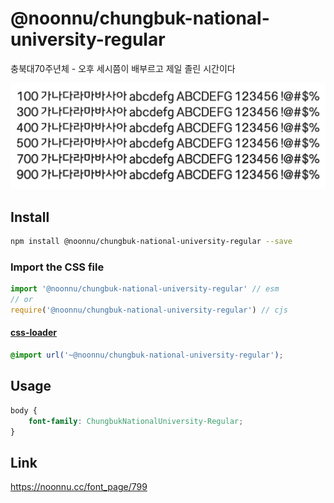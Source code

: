 # @noonnu/chungbuk-national-university-regular

충북대70주년체 - 오후 세시쯤이 배부르고 제일 졸린 시간이다

![example](./example.png)

## Install

```bash
npm install @noonnu/chungbuk-national-university-regular --save
```

### Import the CSS file

```js
import '@noonnu/chungbuk-national-university-regular' // esm
// or
require('@noonnu/chungbuk-national-university-regular') // cjs
```

#### [css-loader](https://github.com/webpack-contrib/css-loader)

```css
@import url('~@noonnu/chungbuk-national-university-regular');
```

## Usage

```css
body {
    font-family: ChungbukNationalUniversity-Regular;
}
```

## Link

https://noonnu.cc/font_page/799
